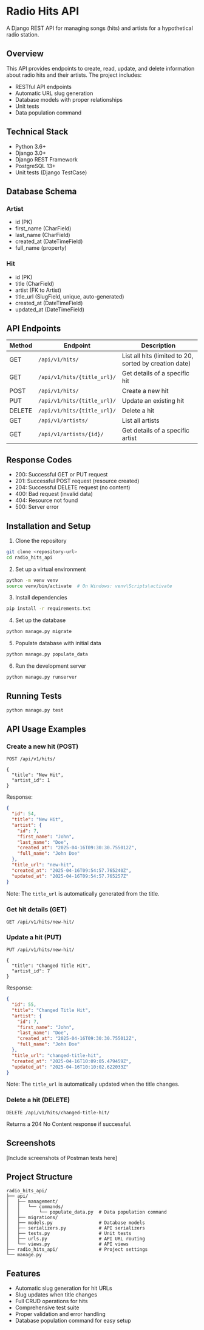 # Radio Hits API

A Django REST API for managing songs (hits) and artists for a hypothetical radio station.

## Overview

This API provides endpoints to create, read, update, and delete information about radio hits and their artists. The project includes:

- RESTful API endpoints
- Automatic URL slug generation
- Database models with proper relationships
- Unit tests
- Data population command

## Technical Stack

- Python 3.6+
- Django 3.0+
- Django REST Framework
- PostgreSQL 13+
- Unit tests (Django TestCase)

## Database Schema

### Artist
- id (PK)
- first_name (CharField)
- last_name (CharField)
- created_at (DateTimeField)
- full_name (property)

### Hit
- id (PK)
- title (CharField)
- artist (FK to Artist)
- title_url (SlugField, unique, auto-generated)
- created_at (DateTimeField)
- updated_at (DateTimeField)

## API Endpoints

| Method | Endpoint | Description |
|--------|----------|-------------|
| GET | `/api/v1/hits/` | List all hits (limited to 20, sorted by creation date) |
| GET | `/api/v1/hits/{title_url}/` | Get details of a specific hit |
| POST | `/api/v1/hits/` | Create a new hit |
| PUT | `/api/v1/hits/{title_url}/` | Update an existing hit |
| DELETE | `/api/v1/hits/{title_url}/` | Delete a hit |
| GET | `/api/v1/artists/` | List all artists |
| GET | `/api/v1/artists/{id}/` | Get details of a specific artist |

## Response Codes

- 200: Successful GET or PUT request
- 201: Successful POST request (resource created)
- 204: Successful DELETE request (no content)
- 400: Bad request (invalid data)
- 404: Resource not found
- 500: Server error

## Installation and Setup

1. Clone the repository
```bash
git clone <repository-url>
cd radio_hits_api
```

2. Set up a virtual environment
```bash
python -m venv venv
source venv/bin/activate  # On Windows: venv\Scripts\activate
```

3. Install dependencies
```bash
pip install -r requirements.txt
```

4. Set up the database
```bash
python manage.py migrate
```

5. Populate database with initial data
```bash
python manage.py populate_data
```

6. Run the development server
```bash
python manage.py runserver
```

## Running Tests

```bash
python manage.py test
```

## API Usage Examples

### Create a new hit (POST)

```
POST /api/v1/hits/

{
  "title": "New Hit",
  "artist_id": 1
}
```

Response:
```json
{
  "id": 54,
  "title": "New Hit",
  "artist": {
    "id": 7,
    "first_name": "John",
    "last_name": "Doe",
    "created_at": "2025-04-16T09:30:30.755012Z",
    "full_name": "John Doe"
  },
  "title_url": "new-hit",
  "created_at": "2025-04-16T09:54:57.765240Z",
  "updated_at": "2025-04-16T09:54:57.765257Z"
}
```

Note: The `title_url` is automatically generated from the title.

### Get hit details (GET)

```
GET /api/v1/hits/new-hit/
```

### Update a hit (PUT)

```
PUT /api/v1/hits/new-hit/

{
  "title": "Changed Title Hit",
  "artist_id": 7
}
```

Response:
```json
{
  "id": 55,
  "title": "Changed Title Hit",
  "artist": {
    "id": 7,
    "first_name": "John",
    "last_name": "Doe",
    "created_at": "2025-04-16T09:30:30.755012Z",
    "full_name": "John Doe"
  },
  "title_url": "changed-title-hit",
  "created_at": "2025-04-16T10:09:05.479459Z",
  "updated_at": "2025-04-16T10:10:02.622033Z"
}
```

Note: The `title_url` is automatically updated when the title changes.

### Delete a hit (DELETE)

```
DELETE /api/v1/hits/changed-title-hit/
```

Returns a 204 No Content response if successful.

## Screenshots

[Include screenshots of Postman tests here]

## Project Structure

```
radio_hits_api/
├── api/
│   ├── management/
│   │   └── commands/
│   │       └── populate_data.py  # Data population command
│   ├── migrations/
│   ├── models.py                 # Database models
│   ├── serializers.py            # API serializers
│   ├── tests.py                  # Unit tests
│   ├── urls.py                   # API URL routing
│   └── views.py                  # API views
├── radio_hits_api/               # Project settings
└── manage.py
```

## Features

- Automatic slug generation for hit URLs
- Slug updates when title changes
- Full CRUD operations for hits
- Comprehensive test suite
- Proper validation and error handling
- Database population command for easy setup